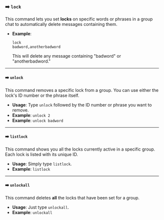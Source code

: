 ### ➡️ `lock`

This command lets you set **locks** on specific words or phrases in a group chat to automatically delete messages containing them.

* **Example**:
    ```
    lock
    badword,anotherbadword
    ```
    This will delete any message containing "badword" or "anotherbadword."

---

#### ➡️ `unlock`

This command removes a specific lock from a group. You can use either the lock's ID number or the phrase itself.

* **Usage**: Type `unlock` followed by the ID number or phrase you want to remove.
* **Example**: `unlock 2`
* **Example**: `unlock badword`

---

#### ➡️ `listlock`

This command shows you all the locks currently active in a specific group. Each lock is listed with its unique ID.

* **Usage**: Simply type `listlock`.
* **Example**: `listlock`

---

#### ➡️ `unlockall`

This command deletes **all** the locks that have been set for a group.

* **Usage**: Just type `unlockall`.
* **Example**: `unlockall`






